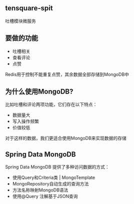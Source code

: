 ## tensquare-spit

吐槽模块微服务


## 要做的功能

- 吐槽相关
- 查看评论
- 点赞 


Redis用于控制不能重复点赞，其余数据全部存储到MongoDB中

## 为什么使用MongoDB?

比如吐槽和评论两项功能，它们存在以下特点：

- 数据量大
- 写入操作频繁
- 价值较低

对于这样的数据，我们更适合使用MongoDB来实现数据的存储
## Spring Data MongoDB

Spring Data MongoDB 提供了多种访问数据的方式： 
- 使用Query和Criteria类 | MongoTemplate
- MongoRepository自动生成的查询方法
- 方法名称映射MongoDB语法
- 使用@Query 注解基于JSON查询